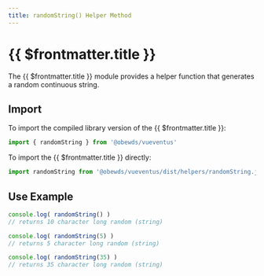```yaml
---
title: randomString() Helper Method
---
```



<script setup>
    import DocsPackageVersion from '../../../src/views/compos/DocsPackageVersion.vue'
</script>



# {{ $frontmatter.title }}

The {{ $frontmatter.title }} module provides a helper function that generates a random continuous string.







## Import

To import the compiled library version of the {{ $frontmatter.title }}:

```javascript
import { randomString } from '@obewds/vueventus'
```

To import the {{ $frontmatter.title }} directly:

```javascript
import randomString from '@obewds/vueventus/dist/helpers/randomString.js'
```






## Use Example

```javascript
console.log( randomString() )
// returns 10 character long random (string)

console.log( randomString(5) )
// returns 5 character long random (string)

console.log( randomString(35) )
// returns 35 character long random (string)
```






<DocsPackageVersion/>
